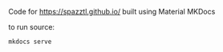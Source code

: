 Code for https://spazztl.github.io/ built using Material MKDocs

to run source:

    mkdocs serve
    
